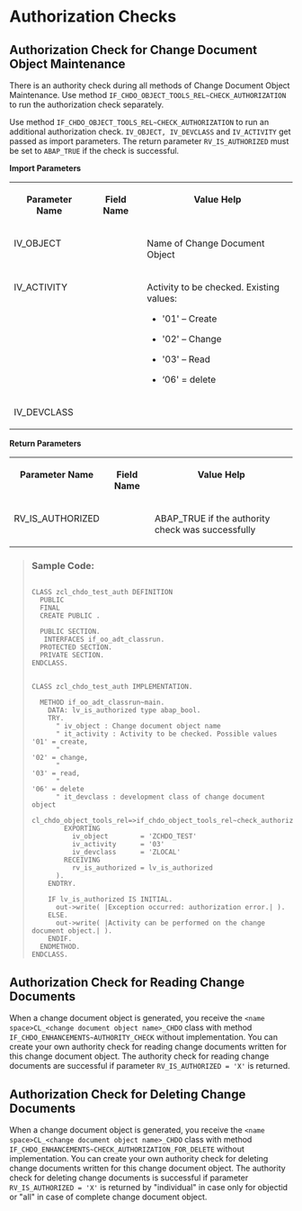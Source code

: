 <!-- loio40294a17588344cd92fa2b6435590d88 -->

# Authorization Checks



<a name="loio40294a17588344cd92fa2b6435590d88__section_z5l_zp4_2jb"/>

## Authorization Check for Change Document Object Maintenance

There is an authority check during all methods of Change Document Object Maintenance. Use method `IF_CHDO_OBJECT_TOOLS_REL~CHECK_AUTHORIZATION` to run the authorization check separately.

Use method `IF_CHDO_OBJECT_TOOLS_REL~CHECK_AUTHORIZATION` to run an additional authorization check. `IV_OBJECT, IV_DEVCLASS` and `IV_ACTIVITY` get passed as import parameters. The return parameter `RV_IS_AUTHORIZED` must be set to `ABAP_TRUE` if the check is successful.

**Import Parameters**


<table>
<tr>
<th valign="top">

Parameter Name



</th>
<th valign="top">

Field Name



</th>
<th valign="top">

Value Help



</th>
</tr>
<tr>
<td valign="top">

IV\_OBJECT



</td>
<td valign="top">

 



</td>
<td valign="top">

Name of Change Document Object



</td>
</tr>
<tr>
<td valign="top">

IV\_ACTIVITY



</td>
<td valign="top">

 



</td>
<td valign="top">

Activity to be checked. Existing values:

-   '01' – Create

-   '02' – Change

-   '03' – Read

-   ‘06' = delete




</td>
</tr>
<tr>
<td valign="top">

IV\_DEVCLASS



</td>
<td valign="top">

 



</td>
<td valign="top">

 



</td>
</tr>
</table>

**Return Parameters**


<table>
<tr>
<th valign="top">

Parameter Name



</th>
<th valign="top">

Field Name



</th>
<th valign="top">

Value Help



</th>
</tr>
<tr>
<td valign="top">

RV\_IS\_AUTHORIZED



</td>
<td valign="top">

 



</td>
<td valign="top">

ABAP\_TRUE if the authority check was successfully



</td>
</tr>
</table>

> ### Sample Code:  
> ```abap
>  
> CLASS zcl_chdo_test_auth DEFINITION
>   PUBLIC
>   FINAL
>   CREATE PUBLIC .
> 
>   PUBLIC SECTION.
>    INTERFACES if_oo_adt_classrun.
>   PROTECTED SECTION.
>   PRIVATE SECTION.
> ENDCLASS.
> 
> 
> CLASS zcl_chdo_test_auth IMPLEMENTATION.
> 
>   METHOD if_oo_adt_classrun~main.
>     DATA: lv_is_authorized type abap_bool.
>     TRY.
>       " iv_object : Change document object name
>       " it_activity : Activity to be checked. Possible values '01' = create,
>       "                                                       '02' = change,
>       "                                                       '03' = read,
>       "                                                       '06' = delete
>       " it_devclass : development class of change document object
>       cl_chdo_object_tools_rel=>if_chdo_object_tools_rel~check_authorization(
>         EXPORTING
>           iv_object        = 'ZCHDO_TEST'
>           iv_activity      = '03'
>           iv_devclass      = 'ZLOCAL'
>         RECEIVING
>           rv_is_authorized = lv_is_authorized
>       ).
>     ENDTRY.
> 
>     IF lv_is_authorized IS INITIAL.
>       out->write( |Exception occurred: authorization error.| ).
>     ELSE.
>       out->write( |Activity can be performed on the change document object.| ).
>     ENDIF.
>   ENDMETHOD.
> ENDCLASS.
> 
> ```



<a name="loio40294a17588344cd92fa2b6435590d88__section_jq3_dq4_2jb"/>

## Authorization Check for Reading Change Documents

When a change document object is generated, you receive the `<name space>CL_<change document object name>_CHDO` class with method `IF_CHDO_ENHANCEMENTS~AUTHORITY_CHECK` without implementation. You can create your own authority check for reading change documents written for this change document object. The authority check for reading change documents are successful if parameter `RV_IS_AUTHORIZED = 'X'` is returned.



<a name="loio40294a17588344cd92fa2b6435590d88__section_hbx_5mf_hvb"/>

## Authorization Check for Deleting Change Documents

When a change document object is generated, you receive the `<name space>CL_<change document object name>_CHDO` class with method `IF_CHDO_ENHANCEMENTS~CHECK_AUTHORIZATION_FOR_DELETE` without implementation. You can create your own authority check for deleting change documents written for this change document object. The authority check for deleting change documents is successful if parameter `RV_IS_AUTHORIZED = 'X'` is returned by "individual" in case only for objectid or "all" in case of complete change document object.

